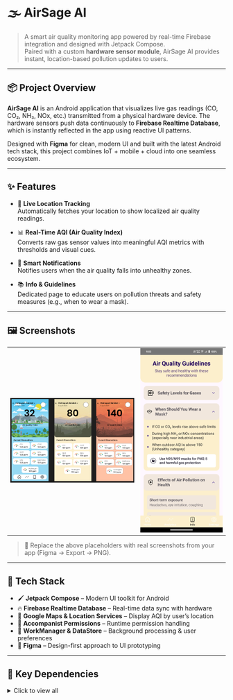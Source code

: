 # 🌫️ AirSage AI

> A smart air quality monitoring app powered by real-time Firebase integration and designed with Jetpack Compose.  
> Paired with a custom **hardware sensor module**, AirSage AI provides instant, location-based pollution updates to users.

---

## 📦 Project Overview

**AirSage AI** is an Android application that visualizes live gas readings (CO, CO₂, NH₃, NOx, etc.) transmitted from a physical hardware device. The hardware sensors push data continuously to **Firebase Realtime Database**, which is instantly reflected in the app using reactive UI patterns.

Designed with **Figma** for clean, modern UI and built with the latest Android tech stack, this project combines IoT + mobile + cloud into one seamless ecosystem.

---

## ✨ Features

- 📍 **Live Location Tracking**  
  Automatically fetches your location to show localized air quality readings.

- 📊 **Real-Time AQI (Air Quality Index)**  
  Converts raw gas sensor values into meaningful AQI metrics with thresholds and visual cues.

- 🔔 **Smart Notifications**  
  Notifies users when the air quality falls into unhealthy zones.

- 📚 **Info & Guidelines**  
  Dedicated page to educate users on pollution threats and safety measures (e.g., when to wear a mask).

---

## 🖼️ Screenshots

<table>
  <tr>
    <td align="center"><img src="assets/screenshot1.png" width="600" alt=""/></td>
    <td align="center"><img src="assets/screenshot2.jpg" width="400" alt=""/></td>
  </tr>
</table>

> 📌 Replace the above placeholders with real screenshots from your app (Figma → Export → PNG).

---

## 🧱 Tech Stack

- 🖌️ **Jetpack Compose** – Modern UI toolkit for Android
- 🔥 **Firebase Realtime Database** – Real-time data sync with hardware
- 📍 **Google Maps & Location Services** – Display AQI by user’s location
- 🔔 **Accompanist Permissions** – Runtime permission handling
- 🧠 **WorkManager & DataStore** – Background processing & user preferences
- 🎨 **Figma** – Design-first approach to UI prototyping

---

## 🧩 Key Dependencies

<details>
<summary>Click to view all</summary>

```kotlin
// Navigation
implementation("androidx.navigation:navigation-compose:2.8.9")

// DataStore
implementation("androidx.datastore:datastore-preferences:1.1.4")

// Background tasks
implementation("androidx.work:work-runtime-ktx:2.10.0")

// Maps & location
implementation("com.google.maps.android:maps-compose:6.4.1")
implementation("com.google.android.gms:play-services-location:21.3.0")

// Compose runtime
implementation("androidx.lifecycle:lifecycle-runtime-compose:2.8.7")

// Permissions
implementation("com.google.accompanist:accompanist-permissions:0.34.0")

// Firebase Realtime Database
implementation(libs.firebase.database)

// Jetpack Compose UI, Material3, Testing, etc.
implementation(libs.androidx.material3)
```
</details>
